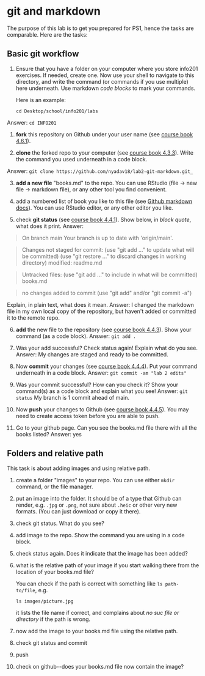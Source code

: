 # git and markdown

The purpose of this lab is to get you prepared for PS1, hence the
tasks are comparable.  Here are the tasks:

## Basic git workflow

1. Ensure that you have a folder on your computer where you store
   info201 exercises.  If needed, create one.  Now use your shell to
   navigate to this directory, and write the command (or commands if
   you use multiple) here underneath.  Use markdown _code blocks_ to
   mark your commands.
   
   Here is an example:
   ```
   cd Desktop/school/info201/labs
   ```
Answer: `cd INFO201`

1. **fork** this repository on Github under your user name (see
   [course book 4.6.1](https://faculty.washington.edu/otoomet/info201-book/git-basics.html#forking-and-cloning)).

2. **clone** the forked repo to your computer (see [course
   book 4.3.3](https://faculty.washington.edu/otoomet/info201-book/git-basics.html#git-basics-getting-creating)).
   Write the command you
   used underneath in a code block.
   
Answer: `git clone https://github.com/nyadav18/lab2-git-markdown.git_`
   
3. **add a new file** "books.md" to the repo.  You can use RStudio
   (file -> new file -> markdown file), or any other tool you find
   convenient.
   
4. add a numbered list of book you like to this file
   (see [Github markdown
   docs](https://docs.github.com/en/get-started/writing-on-github/getting-started-with-writing-and-formatting-on-github/basic-writing-and-formatting-syntax)). 
   You can use
   RStudio editor, or any other editor you like.
   
5. check **git status** (see [course book
   4.4.1](https://faculty.washington.edu/otoomet/info201-book/git-basics.html#git-basics-situational-awareness)).
   Show below, in _block quote_, what does it print.
Answer: 
>On branch main
>Your branch is up to date with 'origin/main'.

>Changes not staged for commit:
>  (use "git add <file>..." to update what will be committed)
>  (use "git restore <file>..." to discard changes in working directory)
>	    modified:   readme.md

>Untracked files:
  (use "git add <file>..." to include in what will be committed)
	books.md

>no changes added to commit (use "git add" and/or "git commit -a")
   
   Explain, in plain text, what does it mean.
Answer: I changed the markdown file in my own local copy of the repository, but haven't added or committed it to the remote repo. 
   
6. **add** the new file to the repository (see [course book
  4.4.3](https://faculty.washington.edu/otoomet/info201-book/git-basics.html#git-basics-working-adding)).
  Show your command (as a
  code block).
Answer: `git add .`

7. Was your add successful?  Check status again!  Explain what do you
   see.
Answer: My changes are staged and ready to be committed. 
   
8. Now **commit** your changes (see [course book
   4.4.4](https://faculty.washington.edu/otoomet/info201-book/git-basics.html#git-basics-working-committing)). 
   Put your command underneath in a code block.
Answer: `git commit -am "lab 2 edits"`
   
9. Was your commit successful?  How can you check it?  Show your
   command(s) as a code block and explain what you see!
Answer: `git status`
My branch is 1 commit ahead of main.
   
10. Now **push** your changes to Github (see [course book 4.4.5](https://faculty.washington.edu/otoomet/info201-book/git-basics.html#git-basics-working-pushing)).  You may
   need to create access token before you are able to push.
   
11. Go to your github page.  Can you see the books.md file there with
    all the books listed?
Answer: yes

## Folders and relative path

This task is about adding images and using relative path.

1. create a folder "images" to your repo.  You can use either `mkdir`
   command, or the file manager.

2. put an image into the folder.  It should be of a type that Github
   can render, e.g. `.jpg` or `.png`, not sure about `.heic` or other
   very new formats.  (You can just download or copy it there).
   
3. check git status.  What do you see?

4. add image to the repo.  Show the command you are using in a code
   block.
   
5. check status again.  Does it indicate that the image has been
   added?
   
6. what is the relative path of your image if you start walking there
   from the location of your books.md file?
   
   You can check if the path is correct with something like `ls
   path-to/file`, e.g.
   ```
   ls images/picture.jpg
   ```
   it lists the file name if correct, and complains about _no suc file
   or directory_ if the path is wrong.
   
7. now add the image to your books.md file using the relative path.

8. check git status and commit

9. push

10. check on github--does your books.md file now contain the image?

